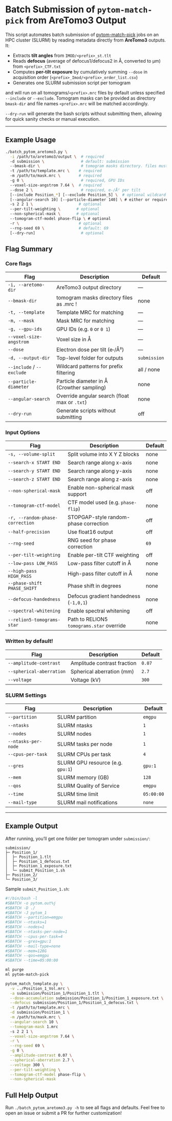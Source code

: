 # Batch Submission of `pytom-match-pick` from AreTomo3 Output

This script automates batch submission of [pytom-match-pick](https://github.com/SBC-Utrecht/pytom-match-pick) jobs on an HPC cluster (SLURM) by reading metadata directly from **AreTomo3** outputs. It:

- Extracts **tilt angles** from `IMOD/<prefix>_st.tlt`
- Reads **defocus** (average of defocus1/defocus2 in Å, converted to μm) from `<prefix>_CTF.txt`
- Computes **per-tilt exposure** by cumulatively summing `--dose` in acquisition order (`<prefix>_Imod/<prefix>_order_list.csv`)
- Generates one SLURM submission script per tomogram

and will run on all tomograms/`<prefix>.mrc` files by default unless specified `--include` or `--exclude`. Tomogram masks can be provided as directory `bmask-dir` and file names `<prefix>.mrc` will be matched accordingly.

`--dry-run` will generate the bash scripts without submitting them, allowing for quick sanity checks or manual execution.

---

## Example Usage
```bash
./batch_pytom_aretomo3.py \
  -i /path/to/aretomo3/output \  # required
  -d submission \                # default: submission
  --bmask-dir \                  # tomogram masks directory. files must be named <prefix>.mrc !!
  -t /path/to/template.mrc \    # required
  -m /path/to/mask.mrc \        # required
  -g 0 \                         # required, GPU IDs
  --voxel-size-angstrom 7.64 \  # required
  --dose 2 \                     # required, e-/Å² per tilt
  [--include Position_*] [--exclude Position_5] \  # optional wildcard filtering
  [--angular-search 10] [--particle-diameter 140] \ # either or required
  -s 2 2 1 \                    # optional
  --per-tilt-weighting \       # optional
  --non-spherical-mask \       # optional
  --tomogram-ctf-model phase-flip \ # optional
  -r \                          # optional
  --rng-seed 69 \               # default: 69
  [--dry-run]                    # optional
```

## Flag Summary

### Core flags
| Flag                          | Description                                      | Default     |
|-------------------------------|--------------------------------------------------|-------------|
| `-i, --aretomo-dir`           | AreTomo3 output directory                        | —           |
| `--bmask-dir`                 | tomogram masks directory files as <prefix>.mrc ! | none        |
| `-t, --template`              | Template MRC for matching                        | —           |
| `-m, --mask`                  | Mask MRC for matching                            | —           |
| `-g, --gpu-ids`               | GPU IDs (e.g. `0` or `0 1`)                      | —           |
| `--voxel-size-angstrom`       | Voxel size in Å                                  | —           |
| `--dose`                      | Electron dose per tilt (e‑/Å²)                   | —           |
| `-d, --output-dir`            | Top-level folder for outputs                     | `submission`|
| `--include` / `--exclude`     | Wildcard patterns for prefix filtering           | all / none  |
| `--particle-diameter`          | Particle diameter in Å (Crowther sampling)      | none        |
| `--angular-search`             | Override angular search (float max or `.txt`)   | none        |
| `--dry-run`                   | Generate scripts without submitting              | off         |

### Input Options
| Flag                           | Description                                      | Default     |
|--------------------------------|--------------------------------------------------|-------------|
| `-s, --volume-split`           | Split volume into X Y Z blocks                   | none        |
| `--search-x START END`         | Search range along x-axis                        | none        |
| `--search-y START END`         | Search range along y-axis                        | none        |
| `--search-z START END`         | Search range along z-axis                        | none        |
| `--non-spherical-mask`         | Enable non-spherical mask support                | off         |
| `--tomogram-ctf-model`         | CTF model used (e.g. `phase-flip`)               | none        |
| `-r, --random-phase-correction`| STOPGAP-style random-phase correction            | off         |
| `--half-precision`             | Use float16 output                               | off         |
| `--rng-seed`                   | RNG seed for phase correction                    | `69`        |
| `--per-tilt-weighting`         | Enable per-tilt CTF weighting                    | off         |
| `--low-pass LOW_PASS`          | Low-pass filter cutoff in Å                      | none        |
| `--high-pass HIGH_PASS`        | High-pass filter cutoff in Å                     | none        |
| `--phase-shift PHASE_SHIFT`    | Phase shift in degrees                           | none        |
| `--defocus-handedness`         | Defocus gradient handedness (`-1,0,1`)           | none        |
| `--spectral-whitening`         | Enable spectral whitening                        | off         |
| `--relion5-tomograms-star`     | Path to RELION5 `tomograms.star` override        | none        |

### Written by default!
| Flag                          | Description                                      | Default     |
|-------------------------------|--------------------------------------------------|-------------|
| `--amplitude-contrast`        | Amplitude contrast fraction                      | `0.07`      |
| `--spherical-aberration`      | Spherical aberration (mm)                        | `2.7`       |
| `--voltage`                   | Voltage (kV)                                     | `300`       |

### SLURM Settings
| Flag                          | Description                                      | Default     |
|-------------------------------|--------------------------------------------------|-------------|
| `--partition`                 | SLURM partition                                  | `emgpu`     |
| `--ntasks`                    | SLURM ntasks                                     | `1`         |
| `--nodes`                     | SLURM nodes                                      | `1`         |
| `--ntasks-per-node`           | SLURM tasks per node                             | `1`         |
| `--cpus-per-task`             | SLURM CPUs per task                              | `4`         |
| `--gres`                      | SLURM GPU resource (e.g. `gpu:1`)                | `gpu:1`     |
| `--mem`                       | SLURM memory (GB)                                | `128`       |
| `--qos`                       | SLURM Quality of Service                         | `emgpu`     |
| `--time`                      | SLURM time limit                                 | `05:00:00`  |
| `--mail-type`                 | SLURM mail notifications                         | `none`      |

---

## Example Output
After running, you’ll get one folder per tomogram under `submission/`:

```
submission/
├─ Position_1/
│  ├─ Position_1.tlt
│  ├─ Position_1_defocus.txt
│  ├─ Position_1_exposure.txt
│  └─ submit_Position_1.sh
├─ Position_2/
└─ Position_3/
```

Sample `submit_Position_1.sh`:

```bash
#!/bin/bash -l
#SBATCH -o pytom.out%j
#SBATCH -D ./
#SBATCH -J pytom_1
#SBATCH --partition=emgpu
#SBATCH --ntasks=1
#SBATCH --nodes=1
#SBATCH --ntasks-per-node=1
#SBATCH --cpus-per-task=4
#SBATCH --gres=gpu:1
#SBATCH --mail-type=none
#SBATCH --mem=128G
#SBATCH --qos=emgpu
#SBATCH --time=05:00:00

ml purge
ml pytom-match-pick

pytom_match_template.py \
  -v ../Position_1_Vol.mrc \
  -a submission/Position_1/Position_1.tlt \
  --dose-accumulation submission/Position_1/Position_1_exposure.txt \
  --defocus submission/Position_1/Position_1_defocus.txt \
  -t /path/to/template.mrc \
  -d submission/Position_1 \
  -m /path/to/mask.mrc \
  --angular-search 10 \
  --tomogram-mask 1.mrc
  -s 2 2 1 \
  --voxel-size-angstrom 7.64 \
  -r \
  --rng-seed 69 \
  -g 0 \
  --amplitude-contrast 0.07 \
  --spherical-aberration 2.7 \
  --voltage 300 \
  --per-tilt-weighting \
  --tomogram-ctf-model phase-flip \
  --non-spherical-mask
```

## Full Help Output
Run `./batch_pytom_aretomo3.py -h` to see all flags and defaults. Feel free to open an issue or submit a PR for further customization!

